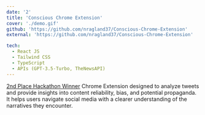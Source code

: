 ```yaml
---
date: '2'
title: 'Conscious Chrome Extension'
cover: './demo.gif'
github: 'https://github.com/nragland37/Conscious-Chrome-Extension'
external: 'https://github.com/nragland37/Conscious-Chrome-Extension'

tech:
  - React JS
  - Tailwind CSS
  - TypeScript
  - APIs (GPT-3.5-Turbo, TheNewsAPI)
---
```


[2nd Place Hackathon Winner](https://educathon.devpost.com/project-gallery)
Chrome Extension designed to analyze tweets and provide insights into content reliability, bias, and potential propaganda. It helps users navigate social media with a clearer understanding of the narratives they encounter.